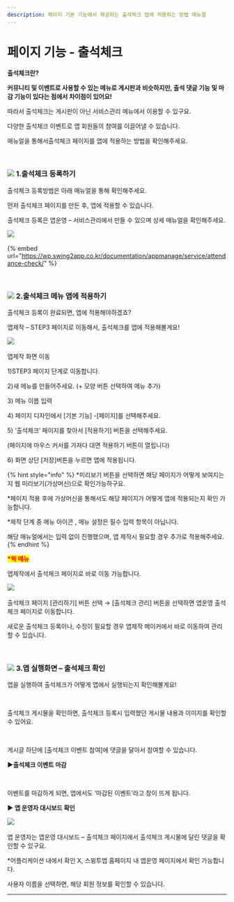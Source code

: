 ```yaml
---
description: 페이지 기본 기능에서 제공하는 출석체크 앱에 적용하는 방법 매뉴얼
---
```


# 페이지 기능 - 출석체크

**출석체크란?**

**커뮤니티 및 이벤트로 사용할 수 있는 메뉴로 게시판과 비슷하지만, 출석 댓글 기능 및 마감 기능이 있다는 점에서 차이점이 있어요!**

따라서 출석체크는 게시판이 아닌 서비스관리 메뉴에서 이용할 수 있구요.

다양한  출석체크 이벤트로 앱 회원들의 참여를 이끌어낼 수 있습니다.

매뉴얼을 통해서출석체크 페이지를 앱에 적용하는 방법을 확인해주세요.

![](../../../.gitbook/assets/수평성.PNG)

### ![](https://wp.swing2app.co.kr/wp-content/uploads/2018/09/%EB%8B%A8%EB%9D%BD1-1.png) **1.출석체크 등록하기**

출석체크 등록방법은 아래 매뉴얼을 통해 확인해주세요.

먼저 출석체크 페이지를  만든 후, 앱에 적용할 수 있습니다.

출석체크 등록은 앱운영 – 서비스관리에서 만들 수 있으며 상세 매뉴얼을 확인해주세요.

![](https://wp.swing2app.co.kr/wp-content/uploads/2022/07/%EC%B6%9C%EC%84%9D%EC%B2%B4%ED%81%AC1\_2020.03.png)

{% embed url="https://wp.swing2app.co.kr/documentation/appmanage/service/attendance-check/" %}

![](../../../.gitbook/assets/수평성.PNG)

### ![](https://wp.swing2app.co.kr/wp-content/uploads/2018/09/%EB%8B%A8%EB%9D%BD1-1.png) **2.출석체크 메뉴 앱에 적용하기**

출석체크 등록이 완료되면, 앱에 적용해야하겠죠?

앱제작 – STEP3 페이지로 이동해서, 출석체크를 앱에 적용해볼게요!

![](https://wp.swing2app.co.kr/wp-content/uploads/2022/07/%EC%B6%9C%EC%84%9D%EC%B2%B4%ED%81%AC.png)

앱제작 화면 이동

1\)STEP3 페이지 단계로 이동합니다.

2\)새 메뉴를 만들어주세요. (+ 모양 버튼 선택하여 메뉴 추가)

3\) 메뉴 이름 입력

4\) 페이지 디자인에서 \[기본 기능] -\[페이지]를 선택해주세요.&#x20;

5\) ‘출석체크’ 페이지를 찾아서 \[적용하기] 버튼을 선택해주세요.&#x20;

(페이지에 마우스 커서를 가져다 대면 적용하기 버튼이 열립니다)

6\) 화면 상단 \[저장]버튼을 누르면 앱에 적용됩니다.&#x20;

{% hint style="info" %}
\*미리보기 버튼을 선택하면 해당 페이지가 어떻게 보여지는지 웹 미리보기(가상머신)으로 확인가능하구요.

\*페이지 적용 후에 가상머신을 통해서도 해당 페이지가 어떻게 앱에 적용되는지 확인 가능합니다.

\*제작 단계 중 메뉴 아이콘 , 메뉴 설정은 필수 입력 항목이 아닙니다.

해당 매뉴얼에서는 입력 없이 진행했으며, 앱 제작시 필요할 경우 추가로 적용해주세요.
{% endhint %}



<mark style="color:red;">**\*퀵 메뉴**</mark>

앱제작에서 출석체크 페이지로 바로 이동 가능합니다.

![](https://wp.swing2app.co.kr/wp-content/uploads/2022/07/%EC%B6%9C%EC%84%9D%EC%B2%B4%ED%81%AC2.png)

출석체크 페이지 \[관리하기] 버튼 선택 → \[출석체크 관리] 버튼을 선택하면 앱운영 출석체크 페이지로 이동합니다.

새로운 출석체크 등록이나, 수정이 필요할 경우 앱제작 메이커에서 바로 이동하여 관리할 수 있습니다.

![](../../../.gitbook/assets/수평성.PNG)

### ![](https://wp.swing2app.co.kr/wp-content/uploads/2018/09/%EB%8B%A8%EB%9D%BD1-1.png) **3.앱 실행화면 – 출석체크 확인**

앱을 실행하여 출석체크가 어떻게 앱에서 실행되는지 확인해볼게요!

<div align="left">

<img src="https://wp.swing2app.co.kr/wp-content/uploads/2018/10/%EC%B6%9C%EC%84%9D%EC%B2%B4%ED%81%AC3_20.03.png" alt="">

</div>

출석체크 게시물을 확인하면, 출석체크 등록시 입력했던 게시물 내용과 이미지를 확인할 수 있어요.



<div align="left">

<img src="https://wp.swing2app.co.kr/wp-content/uploads/2018/10/%EC%B6%9C%EC%84%9D%EC%B2%B4%ED%81%AC4_20.03.png" alt="">

</div>

게시글 하단에 \[출석체크 이벤트 참여]에 댓글을 달아서 참여할 수 있습니다.&#x20;



**▶출석체크 이벤트 마감**

<div align="left">

<img src="https://wp.swing2app.co.kr/wp-content/uploads/2018/10/%EC%B6%9C%EC%84%9D%EC%B2%B4%ED%81%AC5_20.03.png" alt="">

</div>

이벤트를 마감하게 되면, 앱에서도 ‘마감된 이벤트’라고 창이 뜨게 됩니다.



**▶ 앱 운영자 대시보드 확인**

![](https://wp.swing2app.co.kr/wp-content/uploads/2018/10/%EC%B6%9C%EC%84%9D%EC%B2%B4%ED%81%AC6\_20.03.png)

앱 운영자는 앱운영 대시보드 – 출석체크 페이지에서 출석체크 게시물에 달린 댓글을 확인할 수 있구요.

\*어플리케이션 내에서 확인 X, 스윙투앱 홈페이지 내 앱운영 페이지에서 확인 가능합니다.&#x20;

사용자 이름을 선택하면, 해당 회원 정보를 확인할 수 있습니다.

***
